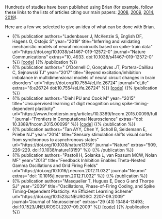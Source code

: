 <!--
.. title: Papers using Brian
.. slug: papers-using-brian
.. type: text
-->

Hundreds of studies have been published using Brian (for example, follow these links to the lists of articles citing
our main papers: 
[2008](https://scholar.google.co.uk/scholar?oi=bibs&hl=en&cites=18115752495835148610),
[2009](https://scholar.google.co.uk/scholar?oi=bibs&hl=en&cites=1566345528960375919),
[2014](https://scholar.google.co.uk/scholar?oi=bibs&hl=en&cites=7576215400515272282),
[2019](https://scholar.google.co.uk/scholar?oi=bibs&hl=en&cites=8200771366550226800)).

Here are a few we selected to give an idea of what can be done with Brian.

<ul class="list-group list-group-flush">

<li class="list-group-item"> 
{{% publication authors="Ladenbauer J, McKenzie S, English DF, Hagens O, Ostojic S" year="2019"
                title="Inferring and validating mechanistic models of neural microcircuits based on spike-train data"
                url="https://doi.org/10.1038/s41467-019-12572-0"
                journal="Nature Communications" extras="10, 4933. doi:10.1038/s41467-019-12572-0" %}}
<a href="https://github.com/neuromethods/inference-for-integrate-and-fire-models">[code]</a>
{{% /publication %}}
</li>

<li class="list-group-item"> 
{{% publication authors=" O'Donnell C, Gonçalves JT, Portera-Cailliau C, Sejnowski TJ" year="2017"
                title="Beyond excitation/inhibition imbalance in multidimensional models of neural circuit changes in brain disorders"
                url="https://doi.org/10.7554/eLife.26724"
                journal="eLife" extras="6:e26724 doi:10.7554/eLife.26724" %}}
<a href="https://github.com/elifesciences-publications/ODonnelletal_2017_imbalances">[code]</a>
{{% /publication %}}
</li>

<li class="list-group-item"> 
{{% publication authors="Diehl PU and Cook M" year="2015"
                title="Unsupervised learning of digit recognition using spike-timing-dependent plasticity"
                url="https://www.frontiersin.org/articles/10.3389/fncom.2015.00099/full"
                journal="Frontiers in Computational Neuroscience" extras="doi: 10.3389/fncom.2015.00099" %}}
<a href="https://github.com/peter-u-diehl/stdp-mnist">[code]</a>
{{% /publication %}}
</li>

<li class="list-group-item"> 
{{% publication authors="Tan AYY, Chen Y, Scholl B, Seidemann E, Priebe NJ" year="2014"
                title="Sensory stimulation shifts visual cortex from synchronous to asynchronous states"
                url="https://doi.org/10.1038/nature13159"
                journal="Nature" extras="509, 226–229. doi:10.1038/nature13159" %}}
{{% /publication %}}
</li>

<li class="list-group-item"> 
{{% publication authors="Pastoll H, Solanka L, van Rossum MCW, Nolan MF" year="2013"
                title="Feedback Inhibition Enables Theta-Nested Gamma Oscillations and Grid Firing Fields"
                url="https://doi.org/10.1016/j.neuron.2012.11.032"
                journal="Neuron" extras="doi: 10.1016/j.neuron.2012.11.032" %}}
{{% /publication %}}
</li>

<li class="list-group-item"> 
{{% publication authors="Masquelier T, Hugues E, Deco G and Thorpe SJ" year="2009"
                title="Oscillations, Phase-of-Firing Coding, and Spike Timing-Dependent Plasticity: An Efficient Learning Scheme"
                url="https://doi.org/10.1523/JNEUROSCI.2207-09.2009"
                journal="Journal of Neuroscience" extras="29 (43) 13484-13493; doi:10.1523/JNEUROSCI.2207-09.2009" %}}
<a href="https://senselab.med.yale.edu/ModelDB/showmodel.cshtml?model=123928#tabs-1">[code]</a>
{{% /publication %}}
</li>

</ul>